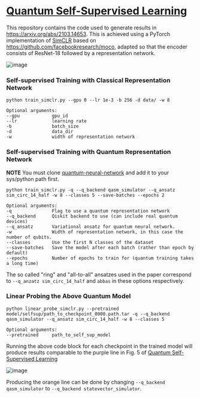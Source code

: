 # [Quantum Self-Supervised Learning](https://arxiv.org/abs/2103.14653)

This repository contains the code used to generate results in https://arxiv.org/abs/2103.14653. This is achieved using a
PyTorch implementation of [SimCLR](https://arxiv.org/abs/2002.05709) based on https://github.com/facebookresearch/moco,
adapted so that the encoder consists of ResNet-18 followed by a representation network.

![image](https://user-images.githubusercontent.com/14994219/120330295-9569c100-c2e4-11eb-8710-b4c2e284676a.png)

### Self-supervised Training with Classical Representation Network

```
python train_simclr.py --gpu 0 --lr 1e-3 -b 256 -d data/ -w 8 

Optional arguments:
--gpu            gpu_id
--lr             learning rate
-b               batch_size
-d               data_dir
-w               width of representation network
```

### Self-supervised Training with Quantum Representation Network

**NOTE** You must clone [quantum-neural-network](https://gitlab.physics.ox.ac.uk/jaderberg/quantum-neural-network) and
add it to your sys/python path first.

```
python train_simclr.py -q --q_backend qasm_simulator --q_ansatz sim_circ_14_half -w 8 --classes 5 --save-batches --epochs 2

Optional arguments:
-q               Flag to use a quantum representation network
--q_backend      Qiskit backend to use (can include real quantum devices)
--q_ansatz       Variational ansatz for quantum neural network.
-w               Width of representation network, in this case the number of qubits.
--classes        Use the first N classes of the dataset
--save-batches   Save the model after each batch (rather than epoch by default)
--epochs         Number of epochs to train for (quantum training takes a long time)
```

The so called "ring" and "all-to-all" ansatzes used in the paper correspond to `--q_anzatz sim_circ_14_half` and `abbas`
in these options respectively.

### Linear Probing the Above Quantum Model

```
python linear_probe_simclr.py --pretrained model/selfsup/path_to_checkpoint_0000.path.tar -q --q_backend qasm_simulator --q_ansatz sim_circ_14_half -w 8 --classes 5

Optional arguments:
--pretrained     path_to_self_sup_model
```

Running the above code block for each checkpoint in the trained model will produce results comparable to the purple line
in Fig. 5 of [Quantum Self-Supervised Learning](https://arxiv.org/pdf/2103.14653.pdf)

![image](https://user-images.githubusercontent.com/14994219/120349125-bf77af00-c2f5-11eb-957e-853c9e5e9f53.png)

Producing the orange line can be done by changing `--q_backend qasm_simulator` to `--q_backend statevector_simulator`.
